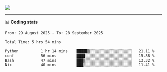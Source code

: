 <picture>
  <source
  srcset="https://github-readme-stats.vercel.app/api?username=sant0s12&show_icons=true&theme=dark"
  media="(prefers-color-scheme: dark)"
  />
  <source
  srcset="https://github-readme-stats.vercel.app/api?username=sant0s12&show_icons=true"
  media="(prefers-color-scheme: light)"
  />
  <img src="https://github-readme-stats.vercel.app/api?username=sant0s12&show_icons=true" />
</picture>

---

📊 **Coding stats**

<!--START_SECTION:waka-->

```txt
From: 29 August 2025 - To: 28 September 2025

Total Time: 5 hrs 54 mins

Python          1 hr 14 mins    █████▒░░░░░░░░░░░░░░░░░░░   21.11 %
conf            56 mins         ████░░░░░░░░░░░░░░░░░░░░░   15.88 %
Bash            47 mins         ███▒░░░░░░░░░░░░░░░░░░░░░   13.32 %
Nix             40 mins         ███░░░░░░░░░░░░░░░░░░░░░░   11.41 %
```

<!--END_SECTION:waka-->

